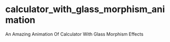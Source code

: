 # calculator_with_glass_morphism_animation
An Amazing Animation Of Calculator With Glass Morphism Effects

